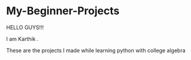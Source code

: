 # My-Beginner-Projects
HELLO GUYS!!!

I am  Karthik .

These are the projects I made while learning python with college algebra

